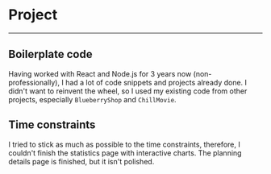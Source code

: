 # Project

<hr/>

## Boilerplate code

Having worked with React and Node.js for 3 years now (non-professionally), I had a lot of code snippets and projects already done. I didn't want to reinvent the wheel, so I used my existing code from other projects, especially `BlueberryShop` and `ChillMovie`.

## Time constraints

I tried to stick as much as possible to the time constraints, therefore, I couldn't finish the statistics page with interactive charts. The planning details page is finished, but it isn't polished.
